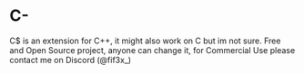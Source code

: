 # C-
C$ is an extension for C++, it might also work on C but im not sure. Free and Open Source project, anyone can change it, for Commercial Use please contact me on Discord (@fif3x_)
